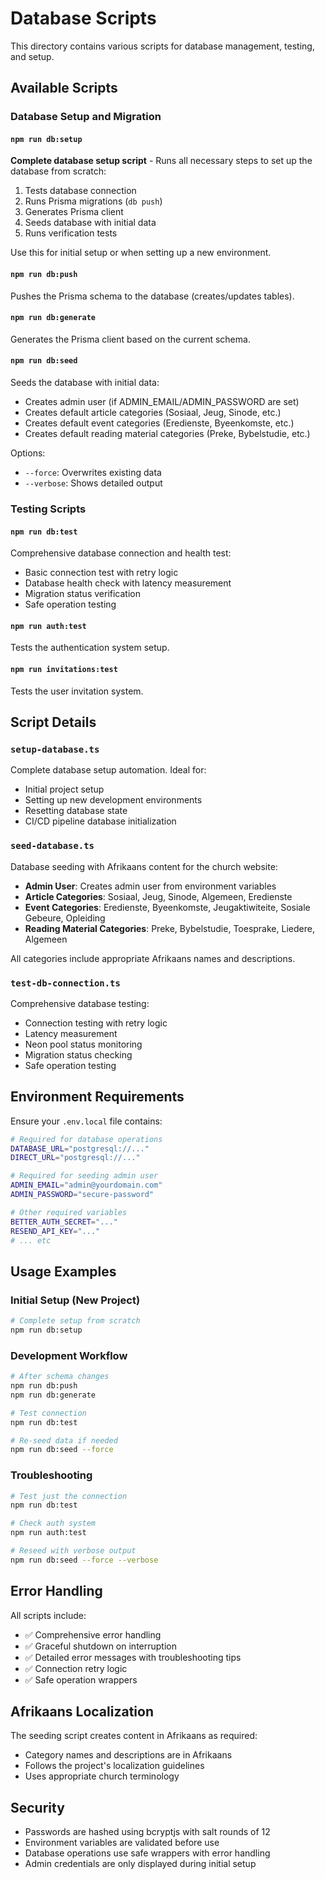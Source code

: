 # Database Scripts

This directory contains various scripts for database management, testing, and setup.

## Available Scripts

### Database Setup and Migration

#### `npm run db:setup`
**Complete database setup script** - Runs all necessary steps to set up the database from scratch:
1. Tests database connection
2. Runs Prisma migrations (`db push`)
3. Generates Prisma client
4. Seeds database with initial data
5. Runs verification tests

Use this for initial setup or when setting up a new environment.

#### `npm run db:push`
Pushes the Prisma schema to the database (creates/updates tables).

#### `npm run db:generate`
Generates the Prisma client based on the current schema.

#### `npm run db:seed`
Seeds the database with initial data:
- Creates admin user (if ADMIN_EMAIL/ADMIN_PASSWORD are set)
- Creates default article categories (Sosiaal, Jeug, Sinode, etc.)
- Creates default event categories (Eredienste, Byeenkomste, etc.)
- Creates default reading material categories (Preke, Bybelstudie, etc.)

Options:
- `--force`: Overwrites existing data
- `--verbose`: Shows detailed output

### Testing Scripts

#### `npm run db:test`
Comprehensive database connection and health test:
- Basic connection test with retry logic
- Database health check with latency measurement
- Migration status verification
- Safe operation testing

#### `npm run auth:test`
Tests the authentication system setup.

#### `npm run invitations:test`
Tests the user invitation system.

## Script Details

### `setup-database.ts`
Complete database setup automation. Ideal for:
- Initial project setup
- Setting up new development environments
- Resetting database state
- CI/CD pipeline database initialization

### `seed-database.ts`
Database seeding with Afrikaans content for the church website:
- **Admin User**: Creates admin user from environment variables
- **Article Categories**: Sosiaal, Jeug, Sinode, Algemeen, Eredienste
- **Event Categories**: Eredienste, Byeenkomste, Jeugaktiwiteite, Sosiale Gebeure, Opleiding
- **Reading Material Categories**: Preke, Bybelstudie, Toesprake, Liedere, Algemeen

All categories include appropriate Afrikaans names and descriptions.

### `test-db-connection.ts`
Comprehensive database testing:
- Connection testing with retry logic
- Latency measurement
- Neon pool status monitoring
- Migration status checking
- Safe operation testing

## Environment Requirements

Ensure your `.env.local` file contains:

```bash
# Required for database operations
DATABASE_URL="postgresql://..."
DIRECT_URL="postgresql://..."

# Required for seeding admin user
ADMIN_EMAIL="admin@yourdomain.com"
ADMIN_PASSWORD="secure-password"

# Other required variables
BETTER_AUTH_SECRET="..."
RESEND_API_KEY="..."
# ... etc
```

## Usage Examples

### Initial Setup (New Project)
```bash
# Complete setup from scratch
npm run db:setup
```

### Development Workflow
```bash
# After schema changes
npm run db:push
npm run db:generate

# Test connection
npm run db:test

# Re-seed data if needed
npm run db:seed --force
```

### Troubleshooting
```bash
# Test just the connection
npm run db:test

# Check auth system
npm run auth:test

# Reseed with verbose output
npm run db:seed --force --verbose
```

## Error Handling

All scripts include:
- ✅ Comprehensive error handling
- ✅ Graceful shutdown on interruption
- ✅ Detailed error messages with troubleshooting tips
- ✅ Connection retry logic
- ✅ Safe operation wrappers

## Afrikaans Localization

The seeding script creates content in Afrikaans as required:
- Category names and descriptions are in Afrikaans
- Follows the project's localization guidelines
- Uses appropriate church terminology

## Security

- Passwords are hashed using bcryptjs with salt rounds of 12
- Environment variables are validated before use
- Database operations use safe wrappers with error handling
- Admin credentials are only displayed during initial setup